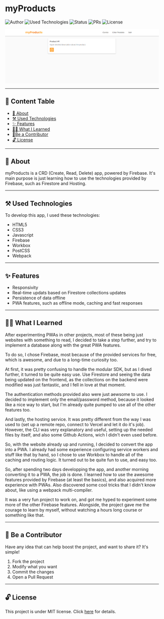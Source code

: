 # myProducts

![Author](https://img.shields.io/badge/author-Wendell%20Kenneddy-brightgreen)
![Used Technologies](https://img.shields.io/badge/techs-HTML5,%20CSS3,%20JS,%20Firebase,%20Workbox,%20PostCSS%20and%20Webpack-brightgreen)
![Status](https://img.shields.io/badge/status-Concluded-brightgreen)
![PRs](https://img.shields.io/badge/PRs-Welcome-brightgreen)
![License](https://img.shields.io/badge/license-MIT-brightgreen)

![Final Result](./.github/preview.png)

---

## 🔖 Content Table

- [📕 About](#📕-about)
- [⚒️ Used Technologies](#⚒️-used-technologies)
- [✨ Features](#✨-features)
- [🧑‍🎓 What I Learned](#🧑‍🎓-what-i-learned)
- [🤝Be a Contributor](#🤝-be-a-contributor)
- [🔓 License](#🔓-license)

---

## 📕 About

myProducts is a CRD (Create, Read, Delete) app, powered by Firebase. It's main purpose is just learning how to use the technologies provided by Firebase, such as Firestore and Hosting.

---

## ⚒️ Used Technologies

To develop this app, I used these technologies:

- HTML5
- CSS3
- Javascript
- Firebase
- Workbox
- PostCSS
- Webpack

---

## ✨ Features

- Responsivity
- Real-time updats based on Firestore collections updates
- Persistence of data offline
- PWA features, such as offline mode, caching and fast responses

---

## 🧑‍🎓 What I Learned

After experimenting PWAs in other projects, most of these being just
websites with something to read, I decided to take a step further, and
try to implement a database along with the great PWA features.

To do so, I chose Firebase, most because of the provided services for free,
which is awesome, and due to a long-time curiosity too.

At first, it was pretty confusing to handle the modular SDK, but as I dived
further, it turned to be quite easy use. Use Firestore and seeing the data
being updated on the frontend, as the collections on the backend were modified
was just fantastic, and I fell in love at that moment.

The authentication methods provided also were just aewsome to use. I decided to
implement only the email/password method, because it looked like a nice way to
start, but I'm already quite pumped to use all of the other features too.

And lastly, the hosting service. It was pretty different from the way I was used
to (set up a remote repo, connect to Vercel and let it do it's job). However,
the CLI was very explanatory and useful, setting up the needed files by itself,
and also some Github Actions, wich I didn't even used before.

So, with the website already up and running, I decided to convert the app into a
PWA. I already had some experience configuring service workers and stuff like that
by hand, so I chose to use Workbox to handle all of the caching and routing logic.
It turned out to be quite fun to use, and easy too.

So, after spending two days developping the app, and another morning converting it
to a PWA, the job is done. I learned how to use the awesome features provided by
Firebase (at least the basics), and also acquired more experience with PWAs. Also
discovered some cool tricks that I didn't know about, like using a webpack
multi-compiler.

It was a very fun project to work on, and got me hyped to experiment some more of
the other Firebase features. Alongside, the project gave me the courage to learn
by myself, without watching a hours long course or something like that.

---

## 🤝 Be a Contributor

Have any idea that can help boost the project, and want to share it? It's simple!

1. Fork the project
2. Modify what you want
3. Commit the changes
4. Open a Pull Request

---

## 🔓 License

This project is under MIT license. Click [here](./LICENSE.md) for details.

